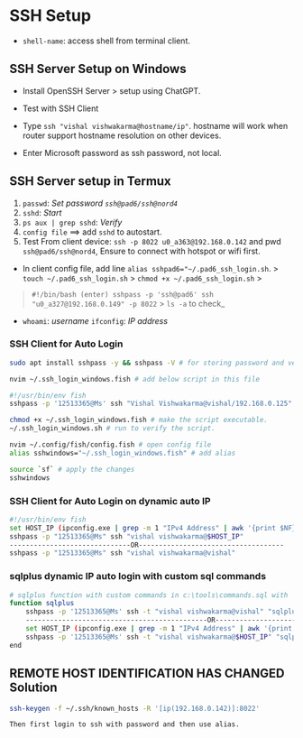 
# SSH Setup

- `shell-name`: access shell from terminal client.

## SSH Server Setup on Windows

- Install OpenSSH Server > setup using ChatGPT.

- Test with SSH Client
- Type `ssh "vishal vishwakarma@hostname/ip"`. hostname will work when router support hostname resolution on other devices.
- Enter Microsoft password as ssh password, not local.

## SSH Server setup in Termux

 1. `passwd`: _Set password `ssh@pad6/ssh@nord4`_
 2. `sshd`: _Start_
 3. `ps aux | grep sshd`: _Verify_
 4. `config file` ==> add `sshd` to autostart.
 5. Test From client device: `ssh -p 8022 u0_a363@192.168.0.142` and pwd `ssh@pad6/ssh@nord4`, Ensure to connect with hotspot or wifi first.

- In client config file, add  line `alias sshpad6="~/.pad6_ssh_login.sh`. > `touch ~/.pad6_ssh_login.sh` > `chmod +x ~/.pad6_ssh_login.sh` >

 >`#!/bin/bash (enter) sshpass -p 'ssh@pad6' ssh "u0_a327@192.168.0.149" -p 8022` > `ls -a` to check_

- `whoami`: _username_ `ifconfig`: _IP address_

### SSH Client for Auto Login

```bash
sudo apt install sshpass -y && sshpass -V # for storing password and verify

nvim ~/.ssh_login_windows.fish # add below script in this file

#!/usr/bin/env fish
sshpass -p '12513365@Ms' ssh "Vishal Vishwakarma@vishal/192.168.0.125"

chmod +x ~/.ssh_login_windows.fish # make the script executable.
~/.ssh_login_windows.sh # run to verify the script.

nvim ~/.config/fish/config.fish # open config file
alias sshwindows="~/.ssh_login_windows.fish" # add alias

source `sf` # apply the changes
sshwindows
```

### SSH Client for Auto Login on dynamic auto IP

```bash
#!/usr/bin/env fish
set HOST_IP (ipconfig.exe | grep -m 1 "IPv4 Address" | awk '{print $NF}' | tr -d '\r') # Get filtered host IP address
sshpass -p "12513365@Ms" ssh "vishal vishwakarma@$HOST_IP"
------------------------------OR------------------------------------
sshpass -p "12513365@Ms" ssh "vishal vishwakarma@vishal"
```

### sqlplus dynamic IP auto login with custom sql commands

```bash
# sqlplus function with custom commands in c:\tools\commands.sql with 'cl scr and set linesize 100'
function sqlplus
    sshpass -p '12513365@Ms' ssh -t "vishal vishwakarma@vishal" "sqlplus system/tiger @C:\\tools\\commands.sql"
    ---------------------------------------------OR---------------------------------------------------------
    set HOST_IP (ipconfig.exe | grep -m 1 "IPv4 Address" | awk '{print $NF}' | tr -d '\r') # IP address containing 172.25.16.1
    sshpass -p '12513365@Ms' ssh -t "vishal vishwakarma@$HOST_IP" "sqlplus system/tiger @C:\\tools\\commands.sql"
end
```

## REMOTE HOST IDENTIFICATION HAS CHANGED Solution

```bash
ssh-keygen -f ~/.ssh/known_hosts -R '[ip(192.168.0.142)]:8022'

Then first login to ssh with password and then use alias.
```
